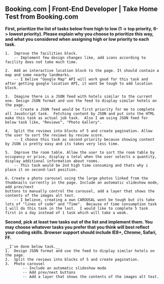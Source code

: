 Booking.com | Front-End Developer | Take Home Test from Booking.com
--------------------------------------------------------------------


__First, prioritize the list of tasks below from high to low (1 -> top priority, 6-> lowest priority). Please explain why you choose to prioritize this way, and what you considered when assigning high or low priority to each task.__

    1.  Improve the facilities block.
        -- Implement few design changes like, add icons according to facility does not take much time.

    2.  Add an interactive location block to the page. It should contain a map and some nearby landmarks.
        -- I belive "Google Map" API will work good for this task and after getting google location API, it wont be tough to add location block.

    3.  Imagine there is a JSON feed with hotels similar to the current one. Design JSON format and use the feed to display similar hotels on the page.
        -- Create a JSON feed would be first priority for me to complete all JavaScript task.  Fetching content by JSON and put into the HTML make this task as actual job task.  Also I am using JSON feed for below task like, "Reviews", "Photo Gallery".

    4.  Split the reviews into blocks of 5 and create pagination. Allow the user to sort the reviews by review score.
        -- I choose this task as second priority because showing content by JSON is pretty easy and its takes very less time.

    5.  Improve the room table. Allow the user to sort the room table by occupancy or price, display a total when the user selects a quantity, display additional information about rooms.
        -- This task would be 2nd high time consuming and thats why i place it on second-last position.
    
    6. Create a photo carousel using the large photos linked from the thumbnails currently in the page. Include an automatic slideshow mode, add prev/next
	buttons to manually control the carousel, add a layer that shows the contents of the images alt text.
        -- I believe, creating a own CAROUSAL wont be tough but its take lots of "lines of code" and "Time".  Because of time consumption task I will do this task in the last.  I would like to complete 5 task first in a day instead of 1 task which will take a weak.



__Second, pick at least two tasks out of the list and implement them. You may choose whatever tasks you prefer that you think will best reflect your coding skills. Browser support should include IE8+, Chrome, Safari, FF.__
    
    __I've done below task.__
    1.  Design JSON format and use the feed to display similar hotels on the page.
    2.  Split the reviews into blocks of 5 and create pagination.
    3.  Photo carousel
            -- Include an automatic slideshow mode
            -- Add prev/next buttons
            -- Add a layer that shows the contents of the images alt text.